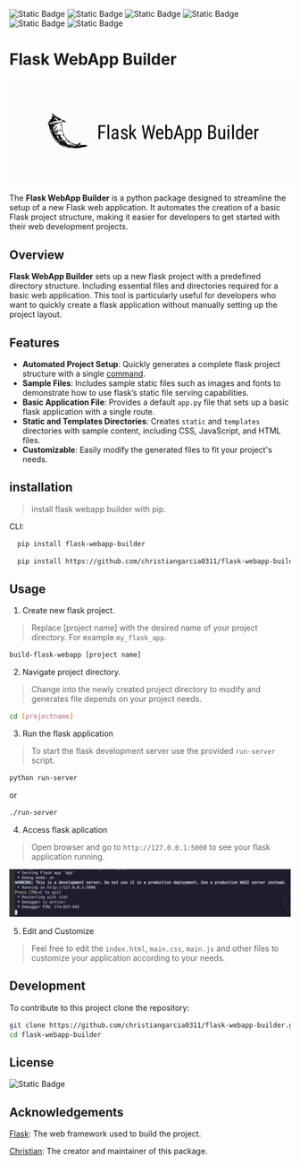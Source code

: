 ![Static Badge](https://img.shields.io/badge/pypi-v.3.1.0-blue)
![Static Badge](https://img.shields.io/badge/flask_webapp_builder-green)
![Static Badge](https://img.shields.io/badge/flask-framework-red)
![Static Badge](https://img.shields.io/badge/webapplications-blue)
![Static Badge](https://img.shields.io/badge/flask-projects-orange)
![Static Badge](https://img.shields.io/badge/flask_webapp-brown)

<h1>Flask WebApp Builder</h1>

![logo](images/logo.jpg)

The **Flask WebApp Builder** is a python package designed to streamline the setup of a new Flask web application. It automates the creation of a basic Flask project structure, making it easier for developers to get started with their web development projects.

## Overview

**Flask WebApp Builder** sets up a new flask project with a predefined directory structure. Including essential files and directories required for a basic web application. This tool is particularly useful for developers who want to quickly create a flask application without manually setting up the project layout.

## Features

- **Automated Project Setup**: Quickly generates a complete flask project structure with a single [command](#installation).
- **Sample Files**: Includes sample static files such as images and fonts to demonstrate how to use flask’s static file serving capabilities.
- **Basic Application File**: Provides a default `app.py` file that sets up a basic flask application with a single route.
- **Static and Templates Directories**: Creates `static` and `templates` directories with sample content, including CSS, JavaScript, and HTML files.
- **Customizable**: Easily modify the generated files to fit your project's needs.

## installation

> install flask webapp builder with pip.

CLI:

```bash
  pip install flask-webapp-builder
```

```bash
  pip install https://github.com/christiangarcia0311/flask-webapp-builder/raw/main/dist/flask_webapp_builder-1.1.0.tar.gz
```

## Usage

1. Create new flask project.

> Replace [project name] with the desired name of your project directory. For example `my_flask_app`.

```bash
build-flask-webapp [project name]
```

2. Navigate project directory.

> Change into the newly created project directory to modify and generates file depends on your project needs.

```bash
cd [projectname]
```

3. Run the flask application

> To start the flask development server use the provided `run-server` script.

```bash
python run-server
```

or 

```bash
./run-server
```

4. Access flask aplication

> Open browser and go to `http://127.0.0.1:5000`  to see your flask application running.

![server](images/server.jpg)

5. Edit and Customize 

> Feel free to edit the `index.html`, `main.css`, `main.js` and other files to customize your application according to your needs.

## Development 

To contribute to this project clone the repository:

```bash
git clone https://github.com/christiangarcia0311/flask-webapp-builder.git
cd flask-webapp-builder
```

## License

![Static Badge](https://img.shields.io/badge/MIT-License-orange)

## Acknowledgements

[Flask](https://flask.palletsprojects.com/en/3.0.x/): The web framework used to build the project.

[Christian](https://github.com/christiangarcia0311): The creator and maintainer of this package.